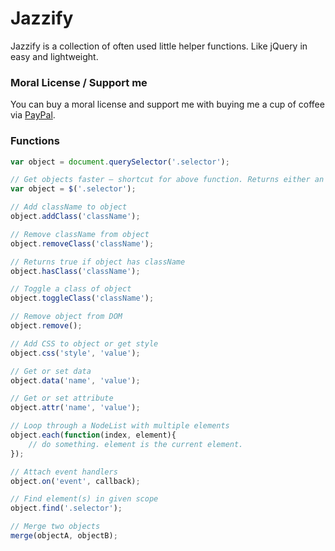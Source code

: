 # Jazzify

Jazzify is a collection of often used little helper functions. Like jQuery in easy and lightweight.

### Moral License / Support me

You can buy a moral license and support me with buying me a cup of coffee via [PayPal](https://www.paypal.me/jakobploens/3,50).

### Functions

```javascript
var object = document.querySelector('.selector');

// Get objects faster – shortcut for above function. Returns either an object or the NodeList. Shortcut for document.find(selector)
var object = $('.selector');

// Add className to object
object.addClass('className');

// Remove className from object
object.removeClass('className');

// Returns true if object has className
object.hasClass('className');

// Toggle a class of object
object.toggleClass('className');

// Remove object from DOM
object.remove();

// Add CSS to object or get style
object.css('style', 'value');

// Get or set data
object.data('name', 'value');

// Get or set attribute
object.attr('name', 'value');

// Loop through a NodeList with multiple elements
object.each(function(index, element){
    // do something. element is the current element.
});

// Attach event handlers
object.on('event', callback);

// Find element(s) in given scope
object.find('.selector');

// Merge two objects
merge(objectA, objectB);
```